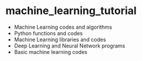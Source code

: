 # machine_learning_tutorial
<ul><li>Machine Learning codes and algorithms</li>
  <li>Python functions and codes</li>
  <li>Machine Learning libraries and codes</li>
<li>Deep Learning and Neural Network programs</li>
  <li>Basic machine learning codes</li>
</ul>

